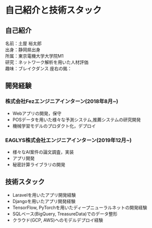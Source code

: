 # 自己紹介と技術スタック

## 自己紹介
名前：土屋 裕太郎<br>
出身：静岡県出身<br>
所属：東京電機大学大学院M1<br>
研究：ネットワーク解析を用いた人材評価<br>
趣味：ブレイクダンス
座右の銘：

## 開発経験
### 株式会社Fezエンジニアインターン(2018年8月~)
- Webアプリの開発，保守
- POSデータを用いた様々な予測システム,推薦システムの研究開発
- 機械学習モデルのプロダクト化，デプロイ

### EAGLYS株式会社エンジニアインターン(2019年12月~)
- 様々なAI案件の論文調査，実装
- アプリ開発
- 秘密計算ライブラリの開発

## 技術スタック
- Laravelを用いたアプリ開発経験
- Djangoを用いたアプリ開発経験
- TensorFlow, PyTorchを用いたディープニューラルネットの開発経験
- SQLベース(BigQuery, TreasureData)でのデータ整形
- クラウド(GCP, AWS)へのモデルデプロイ経験
